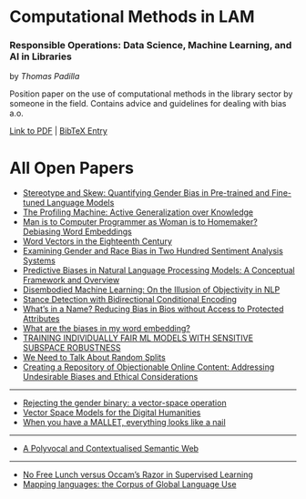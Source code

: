 # Computational Methods in LAM 

### Responsible Operations: Data Science, Machine Learning, and AI in Libraries
by *Thomas Padilla*

Position paper on the use of computational methods in the library sector by someone in the field. Contains advice and guidelines for dealing with bias a.o.  

[Link to PDF](https://www.oclc.org/content/dam/research/publications/2019/oclcresearch-responsible-operations-data-science-machine-learning-ai.pdf) | [BibTeX Entry](https://scholar.googleusercontent.com/scholar.bib?q=info:V3Zbg9ShpoMJ:scholar.google.com/&output=citation&scisdr=CgXMhBClEPb21d9V-S4:AAGBfm0AAAAAYCZQ4S4hp5UrsJWlcc4tYC544P1nbZbF&scisig=AAGBfm0AAAAAYCZQ4Ygr70KpyS04kll2rCFK5is0rAVd&scisf=4&ct=citation&cd=-1&hl=en)






# All Open Papers


 - [Stereotype and Skew: Quantifying Gender Bias in Pre-trained and Fine-tuned Language Models](https://www.aclweb.org/anthology/2021.eacl-main.190.pdf)
 - [The Profiling Machine: Active Generalization over Knowledge](https://arxiv.org/pdf/1810.00782.pdf)
 - [Man is to Computer Programmer as Woman is to Homemaker? Debiasing Word Embeddings](https://papers.nips.cc/paper/2016/file/a486cd07e4ac3d270571622f4f316ec5-Paper.pdf)
 - [Word Vectors in the Eighteenth Century](https://dh2017.adho.org/abstracts/582/582.pdf)
 - [Examining Gender and Race Bias in Two Hundred Sentiment Analysis Systems](https://arxiv.org/pdf/1805.04508.pdf)
 - [Predictive Biases in Natural Language Processing Models: A Conceptual Framework and Overview](https://www.aclweb.org/anthology/2020.acl-main.468v2.pdf)
 - [Disembodied Machine Learning: On the Illusion of Objectivity in NLP](https://openreview.net/pdf?id=fkAxTMzy3fs)
 - [Stance Detection with Bidirectional Conditional Encoding](https://eprints.whiterose.ac.uk/101395/8/document(4).pdf)
 - [What’s in a Name? Reducing Bias in Bios without Access to Protected Attributes](https://arxiv.org/pdf/1904.05233.pdf)
 - [What are the biases in my word embedding?](https://arxiv.org/pdf/1812.08769.pdf)
 - [TRAINING INDIVIDUALLY FAIR ML MODELS WITH SENSITIVE SUBSPACE ROBUSTNESS](https://export.arxiv.org/pdf/1907.00020)
 - [We Need to Talk About Random Splits](https://arxiv.org/pdf/2005.00636.pdf)
 - [ Creating a Repository of Objectionable Online Content: Addressing Undesirable Biases and Ethical Considerations](https://ritual.uh.edu/wp-content/uploads/2021/01/W2-Ethics-White-Paper.pdf)

---

 - [Rejecting the gender binary: a vector-space operation](http://bookworm.benschmidt.org/posts/2015-10-30-rejecting-the-gender-binary.html#:~:text=So%20here's%20the%20formal%20definition,that%20separates%20male%20from%20female.)
 - [Vector Space Models for the Digital Humanities](http://bookworm.benschmidt.org/posts/2015-10-25-Word-Embeddings.html#fn1)
 - [When you have a MALLET, everything looks like a nail](http://sappingattention.blogspot.com/2012/11/when-you-have-mallet-everything-looks.html)


---

 - [A Polyvocal and Contextualised Semantic Web](https://openreview.net/pdf?id=lAgYUG8Lybl)

---

 - [No Free Lunch versus Occam’s Razor in Supervised Learning](https://arxiv.org/pdf/1111.3846.pdf)
 - [Mapping languages: the Corpus of Global Language Use](https://link.springer.com/content/pdf/10.1007/s10579-020-09489-2.pdf)




